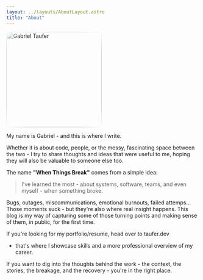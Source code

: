 ```yaml
---
layout: ../layouts/AboutLayout.astro
title: "About"
---
```


<img 
    src="../src/assets/images/about-pic.jpeg"
    alt="Gabriel Taufer"
    width="250"
    style="
        -webkit-mask-image: radial-gradient(circle, rgba(0,0,0,1) 80%, rgba(0,0,0,0) 100%);
        -webkit-mask-repeat: no-repeat;
        -webkit-mask-position: center;
        -webkit-mask-size: cover;
        mask-image: radial-gradient(circle, rgba(0,0,0,1) 80%, rgba(0,0,0,0) 100%);
        mask-repeat: no-repeat;
        mask-position: center;
        mask-size: cover;"
/>

My name is Gabriel - and this is where I write.

Whether it is about code, people, or the messy, fascinating space between the two - I try to share thoughts and ideas that were useful to me, hoping they will also be valuable to someone else too.

The name **"When Things Break"** comes from a simple idea:
> I've learned the most - about systems, software, teams, and even myself - when something broke.

Bugs, outages, miscommunications, emotional burnouts, failed attemps... Those moments suck - but they're also where real insight happens. This blog is my way of capturing some of those turning points and making sense of them, in public, for the first time.

If you're looking for my portfolio/resume, head over to taufer.dev
 - that's where I showcase skills and a more professional overview of my career.

If you want to dig into the thoughts behind the work - the context, the stories, the breakage, and the recovery - you're in the right place. 
